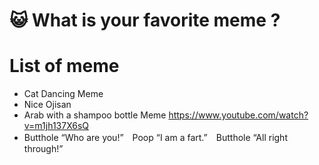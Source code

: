 # 😺 What is your favorite meme ?

# List of meme
- Cat Dancing Meme
- Nice Ojisan
- Arab with a shampoo bottle Meme <https://www.youtube.com/watch?v=m1jh137X6sQ>
- Butthole “Who are you!”　Poop “I am a fart.”　Butthole “All right through!”
